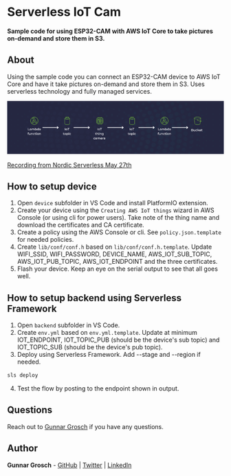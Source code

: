# Serverless IoT Cam

**Sample code for using ESP32-CAM with AWS IoT Core to take pictures on-demand and store them in S3.**

## About

Using the sample code you can connect an ESP32-CAM device to AWS IoT Core and have it take pictures on-demand and store them in S3. Uses serverless technology and fully managed services.

 ![Serverless IoT Cam Architecture](serverless-iot-cam-architecture.png?raw=true "Serverless IoT Cam Architecture")

 [Recording from Nordic Serverless May 27th](https://www.youtube.com/watch?v=2aEVxsrRs8g)

## How to setup device

1. Open `device` subfolder in VS Code and install PlatformIO extension.
2. Create your device using the `Creating AWS IoT things` wizard in AWS Console (or using cli for power users). Take note of the thing name and download the certificates and CA certificate.
3. Create a policy using the AWS Console or cli. See `policy.json.template` for needed policies.
4. Create `lib/conf/conf.h` based on `lib/conf/conf.h.template`. Update WIFI_SSID, WIFI_PASSWORD, DEVICE_NAME, AWS_IOT_SUB_TOPIC, AWS_IOT_PUB_TOPIC, AWS_IOT_ENDPOINT and the three certificates. 
5. Flash your device. Keep an eye on the serial output to see that all goes well.

## How to setup backend using Serverless Framework

1. Open `backend` subfolder in VS Code.
2. Create `env.yml` based on `env.yml.template`. Update at minimum IOT_ENDPOINT, IOT_TOPIC_PUB (should be the device's sub topic) and IOT_TOPIC_SUB (should be the device's pub topic).
3. Deploy using Serverless Framework. Add --stage and --region if needed.
```bash
sls deploy
```
4. Test the flow by posting to the endpoint shown in output.

## Questions

Reach out to [Gunnar Grosch](https://twitter.com/gunnargrosch) if you have any questions.

## Author

**Gunnar Grosch** - [GitHub](https://github.com/gunnargrosch) | [Twitter](https://twitter.com/gunnargrosch) | [LinkedIn](https://www.linkedin.com/in/gunnargrosch/)